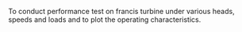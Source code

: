 To conduct performance test on francis turbine under various heads, speeds and loads and to plot the operating characteristics.   
